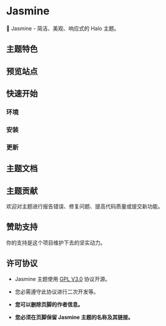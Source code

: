 # Jasmine

🌼 Jasmine - 简洁、美观、响应式的 Halo 主题。

## 主题特色

## 预览站点

## 快速开始

### 环境

### 安装

### 更新

## 主题文档

## 主题贡献

欢迎对主题进行报告错误、修复问题、提高代码质量或提交新功能。

## 赞助支持

你的支持是这个项目维护下去的坚实动力。

## 许可协议

* Jasmine 主题使用 [GPL V3.0](https://github.com/liaocp666/theme-jasmine/blob/main/LICENSE) 协议开源。

* 您必需遵守此协议进行二次开发等。

* **您可以删除页脚的作者信息。**

* **您必须在页脚保留 Jasmine 主题的名称及其链接。**
